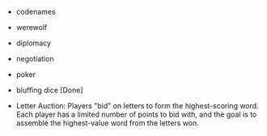 - codenames
- werewolf
- diplomacy
- negotiation
- poker
- bluffing dice [Done]


- Letter Auction: Players "bid" on letters to form the highest-scoring word. Each player has a limited number of points to bid with, and the goal is to assemble the highest-value word from the letters won.